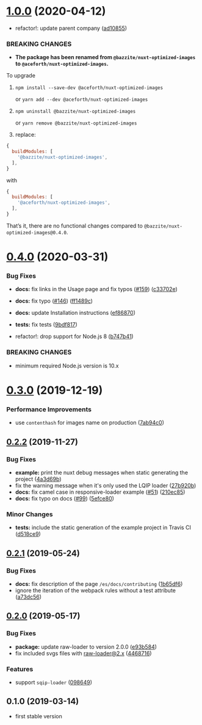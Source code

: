 # [1.0.0](https://github.com/aceforth/nuxt-optimized-images/compare/v0.4.0...v1.0.0) (2020-04-12)


* refactor!: update parent company ([ad10855](https://github.com/aceforth/nuxt-optimized-images/commit/ad108557cb6880a9a28760750feb8ec51a80ccd5))


### BREAKING CHANGES

* **The package has been renamed from `@bazzite/nuxt-optimized-images` to `@aceforth/nuxt-optimized-images`.**



To upgrade

1. `npm install --save-dev @aceforth/nuxt-optimized-images` 

   or `yarn add --dev @aceforth/nuxt-optimized-images`

2. `npm uninstall @bazzite/nuxt-optimized-images` 

   or `yarn remove @bazzite/nuxt-optimized-images`

3. replace:

```js
{
  buildModules: [
    '@bazzite/nuxt-optimized-images',
  ],
}
```

with

```js
{
  buildModules: [
    '@aceforth/nuxt-optimized-images',
  ],
}
```


That’s it, there are no functional changes compared to `@bazzite/nuxt-optimized-images@0.4.0`.



# [0.4.0](https://github.com/aceforth/nuxt-optimized-images/compare/v0.3.0...v0.4.0) (2020-03-31)


### Bug Fixes

* **docs:** fix links in the Usage page and fix typos ([#159](https://github.com/aceforth/nuxt-optimized-images/issues/159)) ([c33702e](https://github.com/aceforth/nuxt-optimized-images/commit/c33702eed4b6cf53627089317a31043fca3d23aa))
* **docs:** fix typo ([#146](https://github.com/aceforth/nuxt-optimized-images/issues/146)) ([ff1489c](https://github.com/aceforth/nuxt-optimized-images/commit/ff1489cc3f18614624e845a7c81c0ff4bc7e0c5d))
* **docs:** update Installation instructions ([ef86870](https://github.com/aceforth/nuxt-optimized-images/commit/ef8687063565d58df362309867ee82ea30be9b33))
* **tests:** fix tests ([9bdf817](https://github.com/aceforth/nuxt-optimized-images/commit/9bdf8175406ac03cb08c570e5a9f82d0efe28b91))


* refactor!: drop support for Node.js 8 ([b747b41](https://github.com/aceforth/nuxt-optimized-images/commit/b747b41d2374b201097883b79a1d3eb074115087))


### BREAKING CHANGES

* minimum required Node.js version is 10.x



# [0.3.0](https://github.com/aceforth/nuxt-optimized-images/compare/v0.2.2...v0.3.0) (2019-12-19)


### Performance Improvements

* use `contenthash` for images name on production ([7ab94c0](https://github.com/aceforth/nuxt-optimized-images/commit/7ab94c06c1d0a092a9c93bcfc4481728017029c3))



## [0.2.2](https://github.com/aceforth/nuxt-optimized-images/compare/v0.2.1...v0.2.2) (2019-11-27)


### Bug Fixes

* **example:** print the nuxt debug messages when static generating the project ([4a3d69b](https://github.com/aceforth/nuxt-optimized-images/commit/4a3d69b34a4e4f24d3b979d24ca774730d75b3a3))
* fix the warning message when it's only used the LQIP loader ([27b920b](https://github.com/aceforth/nuxt-optimized-images/commit/27b920b44feac40560325326a7ea110ec3f627cd))
* **docs:** fix camel case in responsive-loader example ([#51](https://github.com/aceforth/nuxt-optimized-images/issues/51)) ([210ec85](https://github.com/aceforth/nuxt-optimized-images/commit/210ec85e248cfddc6834bf5c178b834d30201947))
* **docs:** fix typo on docs ([#99](https://github.com/aceforth/nuxt-optimized-images/issues/99)) ([5efce80](https://github.com/aceforth/nuxt-optimized-images/commit/5efce8082e93fc3ec34d429b0a6dea65cde9c244))


### Minor Changes

* **tests:** include the static generation of the example project in Travis CI ([d518ce9](https://github.com/aceforth/nuxt-optimized-images/commit/d518ce94a8317d73627cca3f571b4a8ee04e8c29))



## [0.2.1](https://github.com/aceforth/nuxt-optimized-images/compare/v0.2.0...v0.2.1) (2019-05-24)


### Bug Fixes

* **docs:** fix description of the page `/es/docs/contributing` ([1b65df6](https://github.com/aceforth/nuxt-optimized-images/commit/1b65df6))
* ignore the iteration of the webpack rules without a test attribute ([a73dc56](https://github.com/aceforth/nuxt-optimized-images/commit/a73dc56))



## [0.2.0](https://github.com/aceforth/nuxt-optimized-images/compare/v0.1.0...v0.2.0) (2019-05-17)


### Bug Fixes

* **package:** update raw-loader to version 2.0.0 ([e93b584](https://github.com/aceforth/nuxt-optimized-images/commit/e93b584))
* fix included svgs files with raw-loader@2.x ([4468716](https://github.com/aceforth/nuxt-optimized-images/commit/4468716))


### Features

* support `sqip-loader` ([098649](https://github.com/aceforth/nuxt-optimized-images/commit/098649))


## 0.1.0 (2019-03-14)

* first stable version

